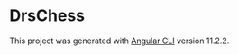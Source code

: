 # DrsChess

This project was generated with [Angular CLI](https://github.com/angular/angular-cli) version 11.2.2.
